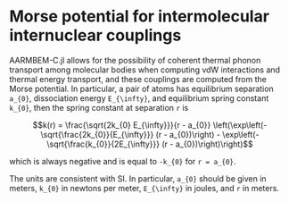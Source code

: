 # Morse potential for intermolecular internuclear couplings

AARMBEM-C.jl allows for the possibility of coherent thermal phonon
transport among molecular bodies when computing vdW interactions and
thermal energy transport, and these couplings are computed from the
Morse potential. In particular, a pair of atoms has equilibrium
separation ``a_{0}``, dissociation energy ``E_{\infty}``, and
equilibrium spring constant ``k_{0}``, then the spring constant at
separation ``r`` is
```math
k(r) = \frac{\sqrt{2k_{0} E_{\infty}}}{r - a_{0}} \left(\exp\left(-\sqrt{\frac{2k_{0}}{E_{\infty}}} (r - a_{0})\right) - \exp\left(-\sqrt{\frac{k_{0}}{2E_{\infty}}} (r - a_{0})\right)\right)
```
which is always negative and is equal to ``-k_{0}`` for ``r = a_{0}``.

The units are consistent with SI. In particular, ``a_{0}`` should be
given in meters, ``k_{0}`` in newtons per meter, ``E_{\infty}`` in
joules, and ``r`` in meters.